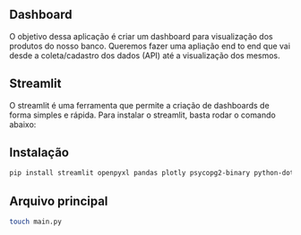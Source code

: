 ## Dashboard

O objetivo dessa aplicação é criar um dashboard para visualização dos produtos do nosso banco.
Queremos fazer uma apliação end to end que vai desde a coleta/cadastro dos dados (API) até a visualização dos mesmos.

## Streamlit

O streamlit é uma ferramenta que permite a criação de dashboards de forma simples e rápida. Para instalar o streamlit, basta rodar o comando abaixo:

## Instalação

```bash
pip install streamlit openpyxl pandas plotly psycopg2-binary python-dotenv SQLAlchemy
```

## Arquivo principal

```bash
touch main.py
```